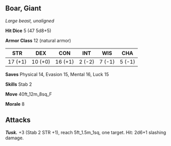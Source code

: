## Boar, Giant

*Large beast, unaligned*

**Hit Dice** 5 (47 5d8+5)

**Armor Class** 12 (natural armor)

| STR     | DEX     | CON     | INT     | WIS     | CHA     |
|---------|---------|---------|---------|---------|---------|
| 17 (+1) | 10 (+0) | 16 (+1) |  2 (-2) |  7 (-1) |  5 (-1) |

**Saves** Physical 14, Evasion 15, Mental 16, Luck 15

**Skills** Stab 2

**Move** 40ft_12m_8sq_F

**Morale** 8

## Attacks

***Tusk.*** +3 (Stab 2 STR +1), reach 5ft_1.5m_1sq, one target. Hit: 2d6+1 slashing damage.

